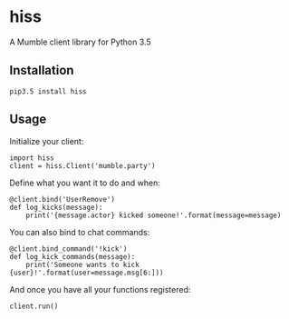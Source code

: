 # hiss

A Mumble client library for Python 3.5

## Installation

    pip3.5 install hiss

## Usage

Initialize your client:

    import hiss
    client = hiss.Client('mumble.party')

Define what you want it to do and when:

    @client.bind('UserRemove')
    def log_kicks(message):
        print('{message.actor} kicked someone!'.format(message=message)

You can also bind to chat commands:

    @client.bind_command('!kick')
    def log_kick_commands(message):
        print('Someone wants to kick {user}!'.format(user=message.msg[6:]))

And once you have all your functions registered:

    client.run()
